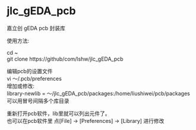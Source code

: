 # jlc_gEDA_pcb
嘉立创 gEDA pcb 封装库


使用方法:  
  
cd ~  
git  clone https://github/com/lshw/jlc_gEDA_pcb  

编辑pcb的设置文件  
vi ～/.pcb/preferences  
增加或修改:  
library-newlib = ～/jlc_gEDA_pcb/packages:/home/liushiwei/pcb/packages  
可以用冒号间隔多个库目录  

重新打开pcb软件，lib里就可以列出元件了。  
也可以在pcb软件里 点[File] -> [Preferences] -> [Library] 进行修改  
